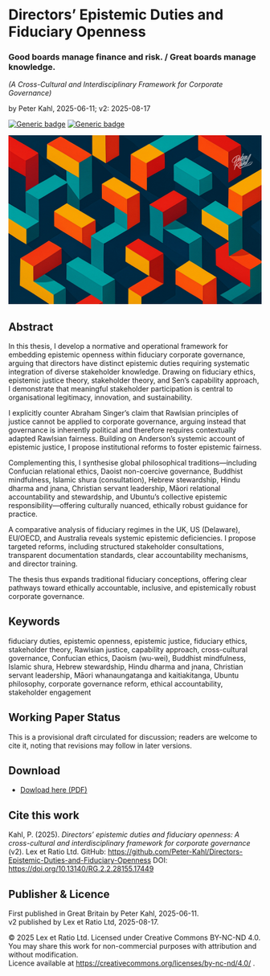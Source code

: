 # Directors’ Epistemic Duties and Fiduciary Openness

### Good boards manage finance and risk. / Great boards manage knowledge.

_(A Cross-Cultural and Interdisciplinary Framework for Corporate Governance)_

by Peter Kahl, 2025-06-11; v2: 2025-08-17

[![Generic badge](https://img.shields.io/badge/DOI-10.13140%2FRG.2.2.28155.17449-blue.svg)](https://doi.org/10.13140/RG.2.2.28155.17449) [![Generic badge](https://img.shields.io/badge/ORCID-0009.0003.1616.4843-green.svg)](https://orcid.org/0009-0003-1616-4843)

![alt text](https://github.com/Peter-Kahl/Directors-Epistemic-Duties-and-Fiduciary-Openness/blob/main/geometries_directors.jpg?raw=true)

## Abstract

In this thesis, I develop a normative and operational framework for embedding epistemic openness within fiduciary corporate governance, arguing that directors have distinct epistemic duties requiring systematic integration of diverse stakeholder knowledge. Drawing on fiduciary ethics, epistemic justice theory, stakeholder theory, and Sen’s capability approach, I demonstrate that meaningful stakeholder participation is central to organisational legitimacy, innovation, and sustainability.

I explicitly counter Abraham Singer’s claim that Rawlsian principles of justice cannot be applied to corporate governance, arguing instead that governance is inherently political and therefore requires contextually adapted Rawlsian fairness. Building on Anderson’s systemic account of epistemic justice, I propose institutional reforms to foster epistemic fairness.

Complementing this, I synthesise global philosophical traditions—including Confucian relational ethics, Daoist non-coercive governance, Buddhist mindfulness, Islamic shura (consultation), Hebrew stewardship, Hindu dharma and jnana, Christian servant leadership, Māori relational accountability and stewardship, and Ubuntu’s collective epistemic responsibility—offering culturally nuanced, ethically robust guidance for practice.

A comparative analysis of fiduciary regimes in the UK, US (Delaware), EU/OECD, and Australia reveals systemic epistemic deficiencies. I propose targeted reforms, including structured stakeholder consultations, transparent documentation standards, clear accountability mechanisms, and director training.

The thesis thus expands traditional fiduciary conceptions, offering clear pathways toward ethically accountable, inclusive, and epistemically robust corporate governance.

## Keywords

fiduciary duties, epistemic openness, epistemic justice, fiduciary ethics, stakeholder theory, Rawlsian justice, capability approach, cross-cultural governance, Confucian ethics, Daoism (wu-wei), Buddhist mindfulness, Islamic shura, Hebrew stewardship, Hindu dharma and jnana, Christian servant leadership, Māori whanaungatanga and kaitiakitanga, Ubuntu philosophy, corporate governance reform, ethical accountability, stakeholder engagement

## Working Paper Status

This is a provisional draft circulated for discussion; readers are welcome to cite it, noting that revisions may follow in later versions.

## Download

- [Dowload here (PDF)](https://raw.githubusercontent.com/Peter-Kahl/Directors-Epistemic-Duties-and-Fiduciary-Openness/master/Kahl_P_Directors_Epistemic_Duties_and_Fiduciary_Openness_v2_17-AUG-2025.pdf)

## Cite this work

Kahl, P. (2025). _Directors’ epistemic duties and fiduciary openness: A cross-cultural and interdisciplinary framework for corporate governance_ (v2). Lex et Ratio Ltd. GitHub: https://github.com/Peter-Kahl/Directors-Epistemic-Duties-and-Fiduciary-Openness DOI: https://doi.org/10.13140/RG.2.2.28155.17449

## Publisher & Licence

First published in Great Britain by Peter Kahl, 2025-06-11.\
v2 published by Lex et Ratio Ltd, 2025-08-17.

© 2025 Lex et Ratio Ltd. Licensed under Creative Commons BY-NC-ND 4.0.\
You may share this work for non-commercial purposes with attribution and without modification.\
Licence available at https://creativecommons.org/licenses/by-nc-nd/4.0/ .